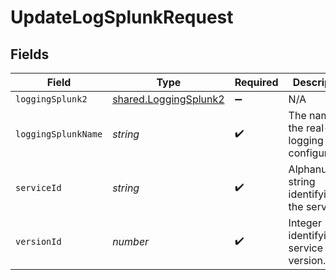 # UpdateLogSplunkRequest


## Fields

| Field                                                          | Type                                                           | Required                                                       | Description                                                    | Example                                                        |
| -------------------------------------------------------------- | -------------------------------------------------------------- | -------------------------------------------------------------- | -------------------------------------------------------------- | -------------------------------------------------------------- |
| `loggingSplunk2`                                               | [shared.LoggingSplunk2](../../models/shared/loggingsplunk2.md) | :heavy_minus_sign:                                             | N/A                                                            |                                                                |
| `loggingSplunkName`                                            | *string*                                                       | :heavy_check_mark:                                             | The name for the real-time logging configuration.              | test-log-endpoint                                              |
| `serviceId`                                                    | *string*                                                       | :heavy_check_mark:                                             | Alphanumeric string identifying the service.                   | SU1Z0isxPaozGVKXdv0eY                                          |
| `versionId`                                                    | *number*                                                       | :heavy_check_mark:                                             | Integer identifying a service version.                         | 1                                                              |